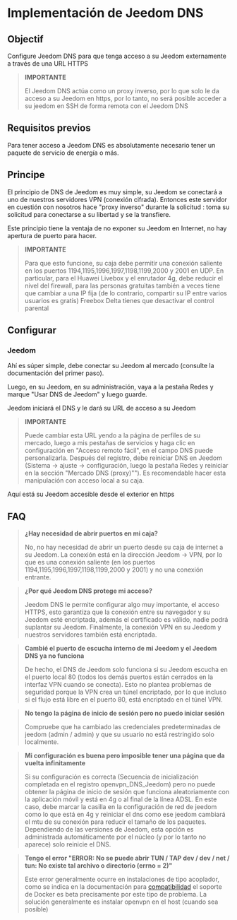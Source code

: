 # Implementación de Jeedom DNS

## Objectif

Configure Jeedom DNS para que tenga acceso a su Jeedom externamente a través de una URL HTTPS

> **IMPORTANTE**
>
>El Jeedom DNS actúa como un proxy inverso, por lo que solo le da acceso a su Jeedom en https, por lo tanto, no será posible acceder a su jeedom en SSH de forma remota con el Jeedom DNS

## Requisitos previos

Para tener acceso a Jeedom DNS es absolutamente necesario tener un paquete de servicio de energía o más.

## Principe

El principio de DNS de Jeedom es muy simple, su Jeedom se conectará a uno de nuestros servidores VPN (conexión cifrada). Entonces este servidor en cuestión con nosotros hace "proxy inverso" durante la solicitud : toma su solicitud para conectarse a su libertad y se la transfiere.

Este principio tiene la ventaja de no exponer su Jeedom en Internet, no hay apertura de puerto para hacer.

> **IMPORTANTE**
>
> Para que esto funcione, su caja debe permitir una conexión saliente en los puertos 1194,1195,1996,1997,1198,1199,2000 y 2001 en UDP. En particular, para el Huawei Livebox y el enrutador 4g, debe reducir el nivel del firewall, para las personas gratuitas también a veces tiene que cambiar a una IP fija (de lo contrario, compartir su IP entre varios usuarios es gratis) Freebox Delta tienes que desactivar el control parental 

## Configurar

### Jeedom

Ahí es súper simple, debe conectar su Jeedom al mercado (consulte la documentación del primer paso). 

Luego, en su Jeedom, en su administración, vaya a la pestaña Redes y marque "Usar DNS de Jeedom" y luego guarde.

Jeedom iniciará el DNS y le dará su URL de acceso a su Jeedom

> **IMPORTANTE**
>
> Puede cambiar esta URL yendo a la página de perfiles de su mercado, luego a mis pestañas de servicios y haga clic en configuración en "Acceso remoto fácil", en el campo DNS puede personalizarla. Después del registro, debe reiniciar DNS en Jeedom (Sistema -> ajuste -> configuración, luego la pestaña Redes y reiniciar en la sección "Mercado DNS (proxy)""). Es recomendable hacer esta manipulación con acceso local a su caja.

Aquí está su Jeedom accesible desde el exterior en https

## FAQ

> **¿Hay necesidad de abrir puertos en mi caja?**
>
> No, no hay necesidad de abrir un puerto desde su caja de internet a su Jeedom. La conexión está en la dirección Jeedom -> VPN, por lo que es una conexión saliente (en los puertos 1194,1195,1996,1997,1198,1199,2000 y 2001) y no una conexión entrante.

> **¿Por qué Jeedom DNS protege mi acceso?**
>
> Jeedom DNS le permite configurar algo muy importante, el acceso HTTPS, esto garantiza que la conexión entre su navegador y su Jeedom esté encriptada, además el certificado es válido, nadie podrá suplantar su Jeedom. Finalmente, la conexión VPN en su Jeedom y nuestros servidores también está encriptada.

> **Cambié el puerto de escucha interno de mi Jeedom y el Jeedom DNS ya no funciona**
>
> De hecho, el DNS de Jeedom solo funciona si su Jeedom escucha en el puerto local 80 (todos los demás puertos están cerrados en la interfaz VPN cuando se conecta). Esto no plantea problemas de seguridad porque la VPN crea un túnel encriptado, por lo que incluso si el flujo está libre en el puerto 80, está encriptado en el túnel VPN.

> **No tengo la página de inicio de sesión pero no puedo iniciar sesión**
>
> Compruebe que ha cambiado las credenciales predeterminadas de jeedom (admin / admin) y que su usuario no está restringido solo localmente.

> **Mi configuración es buena pero imposible tener una página que da vuelta infinitamente**
>
> Si su configuración es correcta (Secuencia de inicialización completada en el registro openvpn_DNS_Jeedom) pero no puede obtener la página de inicio de sesión que funciona aleatoriamente con la aplicación móvil y está en 4g o al final de la línea ADSL. En este caso, debe marcar la casilla en la configuración de red de jeedom como lo que está en 4g y reiniciar el dns como ese jeedom cambiará el mtu de su conexión para reducir el tamaño de los paquetes. Dependiendo de las versiones de Jeedom, esta opción es administrada automáticamente por el núcleo (y por lo tanto no aparece) solo reinicie el DNS.

> **Tengo el error "ERROR: No se puede abrir TUN / TAP dev / dev / net / tun: No existe tal archivo o directorio (errno = 2)"**
>
> Este error generalmente ocurre en instalaciones de tipo acoplador, como se indica en la documentación para [compatibilidad](https://doc.jeedom.com/es_ES/compatibility/) el soporte de Docker es beta precisamente por este tipo de problema. La solución generalmente es instalar openvpn en el host (cuando sea posible)
